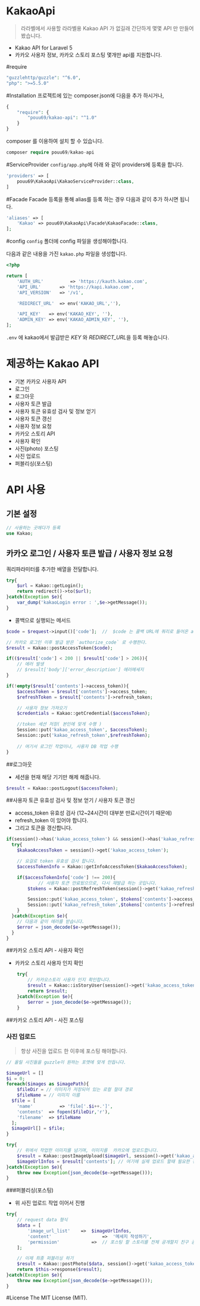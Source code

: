 # KakaoApi
> 라라벨에서 사용할 라라벨용 Kakao API 가 없길래 간단하게 몇몇 API 만 만들어 봤습니다.

- Kakao API for Laravel 5
- 카카오 사용자 정보, 카카오 스토리 포스팅 몇개만 api를 지원합니다.

#require

```` php
"guzzlehttp/guzzle": "^6.0",
"php": ">=5.5.0"
````

#Installation
프로젝트에 있는 composer.json에 다음을 추가 하시거나,

```` php
{
    "require": {
        "pouu69/kakao-api": "^1.0"
    }
}
````

composer 를 이용하여 설치 할 수 있습니다.

```` php
composer require pouu69/kakao-api
````

#ServiceProvider
`config/app.php`에 아래 와 같이 providers에 등록을 합니다.

```` php
'providers' => [
    pouu69\KakaoApi\KakaoServiceProvider::class,
]
````

#Facade
Facade 등록을 통해 alias를 등록 하는 경우 다음과 같이 추가 하시면 됩니다.

```` php
'aliases' => [
    'Kakao' => pouu69\KakaoApi\Facade\KakaoFacade::class,
];
````

#config
`config` 폴더에 config 파일을 생성해야합니다.

다음과 같은 내용을 가진 `kakao.php` 파일을 생성합니다.

```` php
<?php

return [
	'AUTH_URL'			=> 'https://kauth.kakao.com',
	'API_URL'      	=> 'https://kapi.kakao.com',
	'API_VERSION'  	=> '/v1',

	'REDIRECT_URL' 	=> env('KAKAO_URL',''),

	'API_KEY'   => env('KAKAO_KEY', ''),
	'ADMIN_KEY' => env('KAKAO_ADMIN_KEY', ''),
];
````  

`.env` 에 kakao에서 발급받은 *KEY* 와 *REDIRECT_URL*을 등록 해놓습니다.


# 제공하는 Kakao API 
- 기본 카카오 사용자 API
 - 로그인
 - 로그아웃
 - 사용자 토큰 발급
 - 사용자 토큰 유효성 검사 및 정보 얻기
 - 사용자 토큰 갱신
 - 사용자 정보 요청
- 카카오 스토리 API
 - 사용자 확인
 - 사진(photo) 포스팅
  - 사진 업로드
  - 퍼블리싱(포스팅)

# API 사용
## 기본 설정

```` php
// 사용하는 곳에다가 등록
use Kakao;
````

## 카카오 로그인 / 사용자 토큰 발급 / 사용자 정보 요청
쿼리파라미터를 추가한 배열을 전달합니다.

```` php
try{
    $url = Kakao::getLogin();
    return redirect()->to($url);
}catch(Exception $e){
    var_dump('kakaoLogin error : ',$e->getMessage());
}	
````

- 콜백으로 실행되는 메서드

```` php
$code = $request->input()['code'];  //  $code 는 콜백 URL에 쿼리로 들어온 authorize_code 이다.

// 카카오 로그인 이후 발급 받은 `authorize_code` 로 수행한다.
$result = Kakao::postAccessToken($code);

if(($result['code'] < 200 || $result['code'] > 206)){
	// 에러 발생
	// $result['body']['error_description'] 에러메세지
}

if(!empty($result['contents']->access_token)){
    $accessToken = $result['contents']->access_token;
    $refreshToken = $result['contents']->refresh_token;

    // 사용자 정보 가져오기
    $credentials = Kakao::getCredential($accessToken);

    //token 세션 저장( 본인에 맞게 수행 )
    Session::put('kakao_access_token', $accessToken);
    Session::put('kakao_refresh_token',$refreshToken);
    
    // 여기서 로그인 작업이나, 사용자 DB 작업 수행
}
````

##로그아웃
- 세션을 현재 해당 기기만 해제 해줍니다.

```` php
$result = Kakao::postLogout($accessToken);
````

##사용자 토큰 유효성 검사 및 정보 얻기 / 사용자 토큰 갱신
- access_token 유효성 검사 (12~24시간이 대부분 만료시간이기 때문에)
- refresh_token 이 있어야 합니다.
- 그리고 토큰을 갱신합니다.

```` php
if(session()->has('kakao_access_token') && session()->has('kakao_refresh_token')){
  try{
    $kakaoAccessToken = session()->get('kakao_access_token');

    // 요걸로 token 유효성 검사 합니다.
    $accessTokenInfo = Kakao::getInfoAccessToken($kakaoAccessToken);

    if($accessTokenInfo['code'] !== 200){
    		// 사용자 토큰 만료됬으므로, 다시 재발급 하는 곳입니다.
        $tokens = Kakao::postRefreshToken(session()->get('kakao_refresh_token'));

        Session::put('kakao_access_token', $tokens['contents']->access_token);
        Session::put('kakao_refresh_token',$tokens['contents']->refresh_token);
    }
  }catch(Exception $e){
  	// 다음과 같이 에러를 받습니다.
    $error = json_decode($e->getMessage());
  }
}
````

##카카오 스토리 API - 사용자 확인
- 카카오 스토리 사용자 인지 확인

```` php
  	try{
  		// 카카오스토리 사용자 인지 확인합니다.
  		$result = Kakao::isStoryUser(session()->get('kakao_access_token'));
  		return $result;
  	}catch(Exception $e){
  		$error = json_decode($e->getMessage());
  	}
````

##카카오 스토리 API - 사진 포스팅
### 사진 업로드
> 항상 사진을 업로드 한 이후에 포스팅 해야합니다.

```` php
// 올릴 사진들을 guzzle이 원하는 포맷에 맞게 만듭니다.

$imageUrl = []
$i = 0;
foreach($images as $imagePath){
	$fileDir = // 이미지가 저장되어 있는 로컬 절대 경로
	$fileName = // 이미지 이름
  $file = [
  	'name' 			=> 'file['.$i++.']',
  	'contents'	=> fopen($fileDir,'r'),
  	'filename'	=> $fileName
  ];
  $imageUrl[] = $file;
}

try{
	// 위에서 작업한 이미지를 넘기며, 이미지를  카카오에 업로드합니다.
	$result = Kakao::postImageUpload($imageUrl, session()->get('kakao_access_token'));
	$imageUrlInfos = $result['contents']; // 여기에 실제 업로드 할때 필요한 정보가 담겨있습니다.
}catch(Exception $e){
	throw new Exception(json_decode($e->getMessage()));
}	
````

###퍼블리싱(포스팅)
- 위 사진 업로드 작업 이어서 진행

```` php
try{
	// request data 형식
	$data = [
		'image_url_list'	=>	$imageUrlInfos,
		'content'					=>	'메세지 작성하기',
		'permission'			=>	// 포스팅 할 스토리를 전체 공개할지 친구 공개할지 여부. F : 친구에게만 공개, A : 전체 공개, M : 나만 보기 , 기본값은 A.	
	];

	// 이제 최종 퍼블리싱 하기
	$result = Kakao::postPhoto($data, session()->get('kakao_access_token'));
	return $this->response($result);
}catch(Exception $e){
	throw new Exception(json_decode($e->getMessage()));
}
````

#License
The MIT License (MIT).